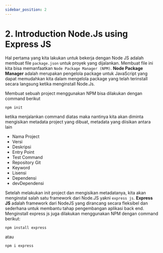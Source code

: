 ```yaml
---
sidebar_position: 2
---
```


# 2. Introduction Node.Js using Express JS

Hal pertama yang kita lakukan untuk bekerja dengan Node JS adalah membuat file `package.json` untuk proyek yang dijalankan. Membuat file ini kita bisa memanfaatkan `Node Package Manager (NPM)`. **Node Package Manager** adalah merupakan pengelola package untuk JavaScript yang dapat memudahkan kita dalam mengelola package yang telah terinstall secara langsung ketika menginstall Node.Js.

Membuat sebuah project menggunakan NPM bisa dilakukan dengan command berikut

```shell
npm init
```

ketika menjalankan command diatas maka nantinya kita akan diminta mengisikan metadata project yang dibuat, metadata yang diisikan antara lain
- Nama Project
- Versi
- Deskripsi
- Entry Point
- Test Command
- Repository Git
- Keyword
- Lisensi
- Dependensi
- devDependensi

Setelah melakukan init project dan mengisikan metadatanya, kita akan menginstal salah satu framework dari Node.JS yakni `express js`. 
**Express JS** adalah framework dari NodeJS yang dirancang secara fleksibel dan sederhana untuk membantu tahap pengembangan aplikasi back end. Menginstall express js juga dilakukan menggunakan NPM dengan command berikut:

```shell
npm install express
```
atau
```shell
npm i express
```